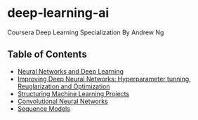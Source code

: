 # deep-learning-ai
Coursera Deep Learning Specialization By Andrew Ng

## Table of Contents

* [Neural Networks and Deep Learning](./Neural%20Networks%20and%20Deep%20Learning)
* [Improving Deep Neural Networks: Hyperparameter tunning, Reuglarization and Optimization]()
* [Structuring Machine Learning Projects]()
* [Convolutional Neural Networks]()
* [Sequence Models]()